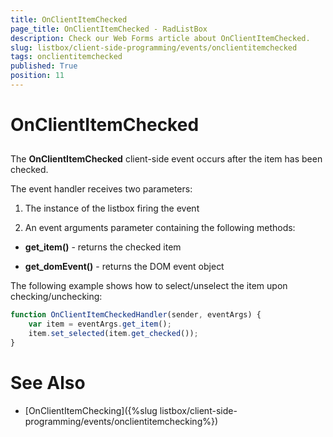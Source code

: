 ```yaml
---
title: OnClientItemChecked
page_title: OnClientItemChecked - RadListBox
description: Check our Web Forms article about OnClientItemChecked.
slug: listbox/client-side-programming/events/onclientitemchecked
tags: onclientitemchecked
published: True
position: 11
---
```


# OnClientItemChecked

## 

The **OnClientItemChecked** client-side event occurs after the item has been checked.

The event handler receives two parameters:

1. The instance of the listbox firing the event

2. An event arguments parameter containing the following methods:

* **get_item()** - returns the checked item

* **get_domEvent()** - returns the DOM event object


The following example shows how to select/unselect the item upon checking/unchecking:

````JavaScript
function OnClientItemCheckedHandler(sender, eventArgs) {
	var item = eventArgs.get_item();
	item.set_selected(item.get_checked());
}
````

# See Also

 * [OnClientItemChecking]({%slug listbox/client-side-programming/events/onclientitemchecking%})
